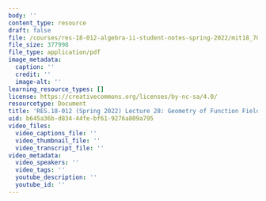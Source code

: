 ```yaml
---
body: ''
content_type: resource
draft: false
file: /courses/res-18-012-algebra-ii-student-notes-spring-2022/mit18_702s22_lect28.pdf
file_size: 377998
file_type: application/pdf
image_metadata:
  caption: ''
  credit: ''
  image-alt: ''
learning_resource_types: []
license: https://creativecommons.org/licenses/by-nc-sa/4.0/
resourcetype: Document
title: 'RES.18-012 (Spring 2022) Lecture 28: Geometry of Function Fields'
uid: b645a36b-d834-44fe-bf61-9276a809a795
video_files:
  video_captions_file: ''
  video_thumbnail_file: ''
  video_transcript_file: ''
video_metadata:
  video_speakers: ''
  video_tags: ''
  youtube_description: ''
  youtube_id: ''
---
```

